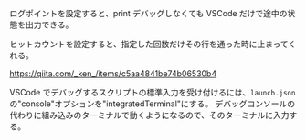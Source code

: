 ログポイントを設定すると、print デバッグしなくても VSCode だけで途中の状態を出力できる。

ヒットカウントを設定すると、指定した回数だけその行を通った時に止まってくれる。

https://qiita.com/_ken_/items/c5aa4841be74b06530b4

VSCode でデバッグするスクリプトの標準入力を受け付けるには、`launch.json` の"console"オプションを"integratedTerminal"にする。
デバッグコンソールの代わりに組み込みのターミナルで動くようになるので、そのターミナルに入力する。
